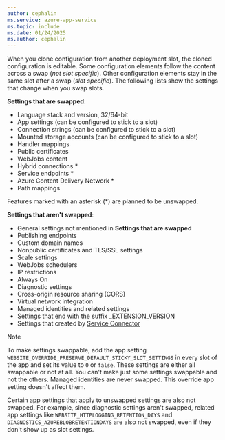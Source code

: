 ```yaml
---
author: cephalin
ms.service: azure-app-service
ms.topic: include
ms.date: 01/24/2025
ms.author: cephalin
---
```


When you clone configuration from another deployment slot, the cloned configuration is editable. Some configuration elements follow the content across a swap (*not slot specific*). Other configuration elements stay in the same slot after a swap (*slot specific*). The following lists show the settings that change when you swap slots.

**Settings that are swapped**:

- Language stack and version, 32/64-bit
- App settings (can be configured to stick to a slot)
- Connection strings (can be configured to stick to a slot)
- Mounted storage accounts (can be configured to stick to a slot)
- Handler mappings
- Public certificates
- WebJobs content
- Hybrid connections *
- Service endpoints *
- Azure Content Delivery Network *
- Path mappings

Features marked with an asterisk (*) are planned to be unswapped. 

**Settings that aren't swapped**:

- General settings not mentioned in **Settings that are swapped**
- Publishing endpoints
- Custom domain names
- Nonpublic certificates and TLS/SSL settings
- Scale settings
- WebJobs schedulers
- IP restrictions
- Always On
- Diagnostic settings
- Cross-origin resource sharing (CORS)
- Virtual network integration
- Managed identities and related settings
- Settings that end with the suffix _EXTENSION_VERSION
- Settings that created by [Service Connector](../articles/service-connector/overview.md)

> [!NOTE]
> To make settings swappable, add the app setting `WEBSITE_OVERRIDE_PRESERVE_DEFAULT_STICKY_SLOT_SETTINGS` in every slot of the app and set its value to `0` or `false`. These settings are either all swappable or not at all. You can't make just some settings swappable and not the others. Managed identities are never swapped. This override app setting doesn't affect them.
>
> Certain app settings that apply to unswapped settings are also not swapped. For example, since diagnostic settings aren't swapped, related app settings like `WEBSITE_HTTPLOGGING_RETENTION_DAYS` and `DIAGNOSTICS_AZUREBLOBRETENTIONDAYS` are also not swapped, even if they don't show up as slot settings.
>

